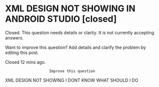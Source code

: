 
# XML DESIGN NOT SHOWING IN ANDROID STUDIO [closed]







Closed. This question needs details or clarity. It is not currently accepting answers.
                        
                    










Want to improve this question? Add details and clarify the problem by editing this post.


Closed 12 mins ago.







                        Improve this question
                    



XML DESIGN NOT SHOWING
I DONT KNOW WHAT SHOULD I DO

        